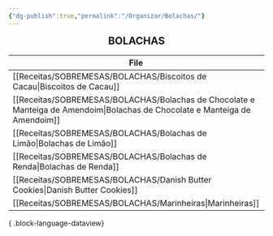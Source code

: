 ```yaml
---
{"dg-publish":true,"permalink":"/Organizar/Bolachas/"}
---
```


<div style="text-align: center;"> <span style="font-size: 20px;"><b>BOLACHAS</b></span> </div>

| File                                                                                                                           | Foto                                      |
| ------------------------------------------------------------------------------------------------------------------------------ | ----------------------------------------- |
| [[Receitas/SOBREMESAS/BOLACHAS/Biscoitos de Cacau\|Biscoitos de Cacau]]                                                     | ![](https://i.imgur.com/KIAfu3y.jpeg\|50) |
| [[Receitas/SOBREMESAS/BOLACHAS/Bolachas de Chocolate e Manteiga de Amendoim\|Bolachas de Chocolate e Manteiga de Amendoim]] | \-                                        |
| [[Receitas/SOBREMESAS/BOLACHAS/Bolachas de Limão\|Bolachas de Limão]]                                                       | ![](https://i.imgur.com/9viI3am.jpeg)     |
| [[Receitas/SOBREMESAS/BOLACHAS/Bolachas de Renda\|Bolachas de Renda]]                                                       | \-                                        |
| [[Receitas/SOBREMESAS/BOLACHAS/Danish Butter Cookies\|Danish Butter Cookies]]                                               | \-                                        |
| [[Receitas/SOBREMESAS/BOLACHAS/Marinheiras\|Marinheiras]]                                                                   | \-                                        |

{ .block-language-dataview}